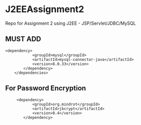 # J2EEAssignment2
Repo for Assignment 2 using J2EE -  JSP/Servlet/JDBC/MySQL


## MUST ADD 

```
<dependency>
            <groupId>mysql</groupId>
            <artifactId>mysql-connector-java</artifactId>
            <version>8.0.33</version>
        </dependency>
    </dependencies>
   ```
## For Password Encryption

```
     <dependency>
            <groupId>org.mindrot</groupId>
            <artifactId>jbcrypt</artifactId>
            <version>0.4</version>
        </dependency>
```

## 


